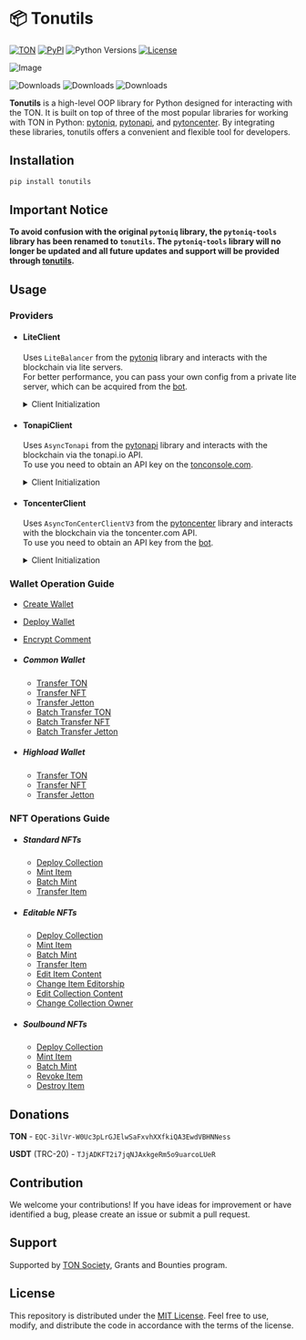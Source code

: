 # 📦 Tonutils

[![TON](https://img.shields.io/badge/TON-grey?logo=TON&logoColor=40AEF0)](https://ton.org)
[![PyPI](https://img.shields.io/pypi/v/tonutils.svg?color=FFE873&labelColor=3776AB)](https://pypi.python.org/pypi/tonutils)
![Python Versions](https://img.shields.io/badge/Python-3.10%20--%203.11-black?color=FFE873&labelColor=3776AB)
[![License](https://img.shields.io/github/license/nessshon/tonutils)](https://github.com/nessshon/tonutils/blob/main/LICENSE)

![Image](https://telegra.ph//file/068ea06087c9ce8c6bfed.jpg)

![Downloads](https://pepy.tech/badge/tonutils)
![Downloads](https://pepy.tech/badge/tonutils/month)
![Downloads](https://pepy.tech/badge/tonutils/week)

**Tonutils** is a high-level OOP library for Python designed for interacting with the TON. It is built on
top of three of the most popular libraries for working with TON in
Python: [pytoniq](https://github.com/yungwine/pytoniq), [pytonapi](https://github.com/tonkeeper/pytonapi),
and [pytoncenter](https://github.com/Ton-Dynasty/pytoncenter). By integrating these libraries, tonutils offers a
convenient and flexible tool for developers.

## Installation

```bash
pip install tonutils
```

## Important Notice

**To avoid confusion with the original `pytoniq` library, the `pytoniq-tools` library has been renamed to `tonutils`. The `pytoniq-tools` library will no longer be updated and all future updates and support will be provided through [tonutils](https://github.com/nessshon/tonutils).**

## Usage

### Providers

- #### **LiteClient**
  Uses `LiteBalancer` from the [pytoniq](https://github.com/yungwine/pytoniq) library and interacts with the blockchain
  via lite servers.\
  For better performance, you can pass your own config from a private lite server, which can be acquired from
  the <a href="https://t.me/liteserver_bot" target="_blank">bot</a>.

  <details>
  <summary>Client Initialization</summary>

  ```python
  from tonutils.client import LiteClient

  config = None
  IS_TESTNET = True
  client = LiteClient(config=config, is_testnet=IS_TESTNET)
  ```

  </details>

- #### **TonapiClient**
  Uses `AsyncTonapi` from the [pytonapi](https://github.com/tonkeeper/pytonapi) library and interacts with the
  blockchain via the tonapi.io API.\
  To use you need to obtain an API key on the <a href="https://tonconsole.com" target="_blank">tonconsole.com</a>.

  <details>
  <summary>Client Initialization</summary>

  ```python
  from tonutils.client import TonapiClient

  API_KEY = ""
  IS_TESTNET = True
  client = TonapiClient(api_key=API_KEY, is_testnet=IS_TESTNET)
  ```

  </details>

- #### **ToncenterClient**
  Uses `AsyncTonCenterClientV3` from the [pytoncenter](https://github.com/Ton-Dynasty/pytoncenter) library and interacts
  with the blockchain via the toncenter.com API.\
  To use you need to obtain an API key from the <a href="https://t.me/tonapibot" target="_blank">bot</a>.

  <details>
  <summary>Client Initialization</summary>

  ```python
  from tonutils.client import ToncenterClient

  API_KEY = ""
  IS_TESTNET = True
  client = ToncenterClient(api_key=API_KEY, is_testnet=IS_TESTNET)
  ```

  </details>

### Wallet Operation Guide

- [Create Wallet](https://github.com/nessshon/tonutils/blob/main/examples/wallet/create_wallet.py)
- [Deploy Wallet](https://github.com/nessshon/tonutils/blob/main/examples/wallet/deploy_wallet.py)
- [Encrypt Comment](https://github.com/nessshon/tonutils/blob/main/examples/wallet/encrypt_comment.py)

- ##### **Common Wallet**

    - [Transfer TON](https://github.com/nessshon/tonutils/blob/main/examples/wallet/common/transfer_ton.py)
    - [Transfer NFT](https://github.com/nessshon/tonutils/blob/main/examples/wallet/common/transfer_nft.py)
    - [Transfer Jetton](https://github.com/nessshon/tonutils/blob/main/examples/wallet/common/transfer_jetton.py)
    - [Batch Transfer TON](https://github.com/nessshon/tonutils/blob/main/examples/wallet/common/batch_transfer_ton.py)
    - [Batch Transfer NFT](https://github.com/nessshon/tonutils/blob/main/examples/wallet/common/batch_transfer_nft.py)
    - [Batch Transfer Jetton](https://github.com/nessshon/tonutils/blob/main/examples/wallet/common/batch_transfer_jetton.py)

- ##### **Highload Wallet**
    - [Transfer TON](https://github.com/nessshon/tonutils/blob/main/examples/wallet/highload/transfer_ton.py)
    - [Transfer NFT](https://github.com/nessshon/tonutils/blob/main/examples/wallet/highload/transfer_nft.py)
    - [Transfer Jetton](https://github.com/nessshon/tonutils/blob/main/examples/wallet/highload/transfer_jetton.py)

### NFT Operations Guide

- ##### **Standard NFTs**

    - [Deploy Collection](https://github.com/nessshon/tonutils/blob/main/examples/nft/standard/deploy_collection.py)
    - [Mint Item](https://github.com/nessshon/tonutils/blob/main/examples/nft/standard/mint_item.py)
    - [Batch Mint](https://github.com/nessshon/tonutils/blob/main/examples/nft/standard/batch_mint.py)
    - [Transfer Item](https://github.com/nessshon/tonutils/blob/main/examples/nft/transfer_item.py)

- ##### **Editable NFTs**

    - [Deploy Collection](https://github.com/nessshon/tonutils/blob/main/examples/nft/editbale/deploy_collection.py)
    - [Mint Item](https://github.com/nessshon/tonutils/blob/main/examples/nft/editbale/mint_item.py)
    - [Batch Mint](https://github.com/nessshon/tonutils/blob/main/examples/nft/editbale/batch_mint.py)
    - [Transfer Item](https://github.com/nessshon/tonutils/blob/main/examples/nft/transfer_item.py)
    - [Edit Item Content](https://github.com/nessshon/tonutils/blob/main/examples/nft/editbale/edit_item_content.py)
    - [Change Item Editorship](https://github.com/nessshon/tonutils/blob/main/examples/nft/editbale/change_item_editorship.py)
    - [Edit Collection Content](https://github.com/nessshon/tonutils/blob/main/examples/nft/editbale/edit_collection_content.py)
    - [Change Collection Owner](https://github.com/nessshon/tonutils/blob/main/examples/nft/editbale/change_collection_owner.py)

- ##### **Soulbound NFTs**

    - [Deploy Collection](https://github.com/nessshon/tonutils/blob/main/examples/nft/soulbound/deploy_collection.py)
    - [Mint Item](https://github.com/nessshon/tonutils/blob/main/examples/nft/soulbound/mint_item.py)
    - [Batch Mint](https://github.com/nessshon/tonutils/blob/main/examples/nft/soulbound/batch_mint.py)
    - [Revoke Item](https://github.com/nessshon/tonutils/blob/main/examples/nft/soulbound/revoke_item.py)
    - [Destroy Item](https://github.com/nessshon/tonutils/blob/main/examples/nft/soulbound/destroy_item.py)

## Donations

**TON** - `EQC-3ilVr-W0Uc3pLrGJElwSaFxvhXXfkiQA3EwdVBHNNess`

**USDT** (TRC-20) - `TJjADKFT2i7jqNJAxkgeRm5o9uarcoLUeR`

## Contribution

We welcome your contributions! If you have ideas for improvement or have identified a bug, please create an issue or
submit a pull request.

## Support

Supported by [TON Society](https://github.com/ton-society/grants-and-bounties), Grants and Bounties program.

## License

This repository is distributed under the [MIT License](https://github.com/nessshon/tonutils/blob/main/LICENSE).
Feel free to use, modify, and distribute the code in accordance with the terms of the license.
